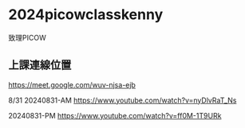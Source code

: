 # 2024picowclasskenny
致理PICOW

## 上課連線位置
https://meet.google.com/wuv-njsa-ejb

8/31 
20240831-AM https://www.youtube.com/watch?v=nyDlvRaT_Ns

20240831-PM https://www.youtube.com/watch?v=ff0M-1T9URk

